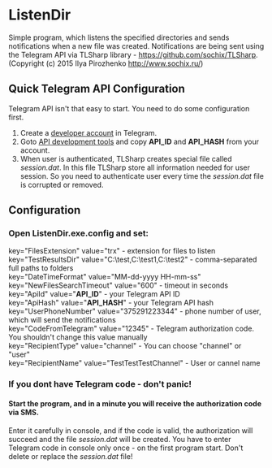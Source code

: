 # ListenDir
Simple program, which listens the specified directories and sends notifications when a new file was created.
Notifications are being sent using the Telegram API via TLSharp library - https://github.com/sochix/TLSharp. (Copyright (c) 2015 Ilya Pirozhenko http://www.sochix.ru/)


## Quick Telegram API Configuration
Telegram API isn't that easy to start. You need to do some configuration first.

1. Create a [developer account](https://my.telegram.org/) in Telegram. 
1. Goto [API development tools](https://my.telegram.org/apps) and copy **API_ID** and **API_HASH** from your account.
1. When user is authenticated, TLSharp creates special file called _session.dat_. In this file TLSharp store all information needed for user session. So you need to authenticate user every time the _session.dat_ file is corrupted or removed.

## Configuration
### Open ListenDir.exe.config and set:
key="FilesExtension" value="trx" - extension for files to listen<br />
key="TestResultsDir" value="C:\\test,C:\\test1,C:\\test2" - comma-separated full paths to folders<br />
key="DateTimeFormat" value="MM-dd-yyyy HH-mm-ss"<br />
key="NewFilesSearchTimeout" value="600" - timeout in seconds<br />
key="ApiId" value="**API_ID**" - your Telegram API ID <br />
key="ApiHash" value="**API_HASH**" - your Telegram API hash<br />
key="UserPhoneNumber" value="375291223344" - phone number of user, which will send the notifications<br />
key="CodeFromTelegram" value="12345" - Telegram authorization code. You shouldn't change this value manually<br />
key="RecipientType" value="channel" - You can choose "channel" or "user"<br />
key="RecipientName" value="TestTestTestChannel" - User or cannel name<br />

### If you dont have Telegram code - don't panic!<br />
#### Start the program, and in a minute you will receive the authorization code via SMS.<br />
Enter it carefully in console, and if the code is valid, the authorization will succeed and the file *_session.dat_* will be created. You have to enter Telegram code in console only once - on the first program start. Don't delete or replace the *_session.dat_* file!
